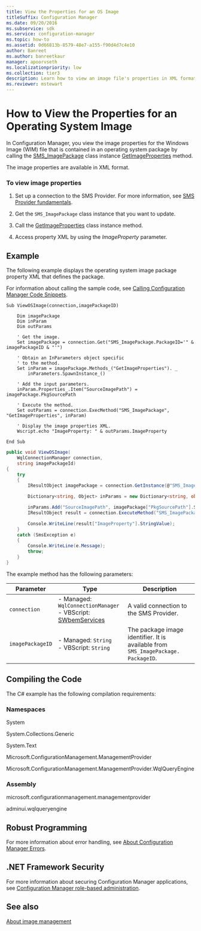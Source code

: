 ```yaml
---
title: View the Properties for an OS Image
titleSuffix: Configuration Manager
ms.date: 09/20/2016
ms.subservice: sdk
ms.service: configuration-manager
ms.topic: how-to
ms.assetid: 0d66813b-8579-48e7-a155-f90d4d7c4e10
author: Banreet
ms.author: banreetkaur
manager: apoorvseth
ms.localizationpriority: low
ms.collection: tier3
description: Learn how to view an image file's properties in XML format using a Microsoft operating system's image package.
ms.reviewer: mstewart
---
```

# How to View the Properties for an Operating System Image
In Configuration Manager, you view the image properties for the Windows Image (WIM) file that is contained in an operating system package by calling the [SMS_ImagePackage](../../develop/reference/osd/sms_imagepackage-server-wmi-class.md) class instance [GetImageProperties](../../develop/reference/osd/getimageproperties-method-in-class-sms_imagepackage.md) method.

 The image properties are available in XML format.

### To view image properties

1.  Set up a connection to the SMS Provider. For more information, see [SMS Provider fundamentals](../core/understand/sms-provider-fundamentals.md).

2.  Get the `SMS_ImagePackage` class instance that you want to update.

3.  Call the [GetImageProperties](../../develop/reference/osd/getimageproperties-method-in-class-sms_imagepackage.md) class instance method.

4.  Access property XML by using the *ImageProperty* parameter.

## Example
 The following example displays the operating system image package property XML that defines the package.

 For information about calling the sample code, see [Calling Configuration Manager Code Snippets](../../develop/core/understand/calling-code-snippets.md).

```vbs
Sub ViewOSImage(connection,imagePackageID)

    Dim imagePackage
    Dim inParam
    Dim outParams

    ' Get the image.
    Set imagePackage = connection.Get("SMS_ImagePackage.PackageID='" & imagePackageID & "'")

    ' Obtain an InParameters object specific
    ' to the method.
    Set inParam = imagePackage.Methods_("GetImageProperties"). _
        inParameters.SpawnInstance_()

    ' Add the input parameters.
    inParam.Properties_.Item("SourceImagePath") =  imagePackage.PkgSourcePath

    ' Execute the method.
    Set outParams = connection.ExecMethod("SMS_ImagePackage", "GetImageProperties", inParam)

    ' Display the image properties XML.
    Wscript.echo "ImageProperty: " & outParams.ImageProperty

End Sub
```

```c#
public void ViewOSImage(
    WqlConnectionManager connection,
    string imagePackageId)
{
    try
    {
        IResultObject imagePackage = connection.GetInstance(@"SMS_ImagePackage.PackageID='" + imagePackageId + "'");

        Dictionary<string, Object> inParams = new Dictionary<string, object>();

        inParams.Add("SourceImagePath", imagePackage["PkgSourcePath"].StringValue);
        IResultObject result = connection.ExecuteMethod("SMS_ImagePackage", "GetImageProperties", inParams);

        Console.WriteLine(result["ImageProperty"].StringValue);
    }
    catch (SmsException e)
    {
        Console.WriteLine(e.Message);
        throw;
    }
}
```

 The example method has the following parameters:

|Parameter|Type|Description|
|-|-|-|
|`connection`|-   Managed: `WqlConnectionManager`<br />-   VBScript: [SWbemServices](/windows/win32/wmisdk/swbemservices)|A valid connection to the SMS Provider.|
|`imagePackageID`|-   Managed: `String`<br />-   VBScript: `String`|The package image identifier. It is available from `SMS_ImagePackage. PackageID`.|

## Compiling the Code
 The C# example has the following compilation requirements:

### Namespaces
 System

 System.Collections.Generic

 System.Text

 Microsoft.ConfigurationManagement.ManagementProvider

 Microsoft.ConfigurationManagement.ManagementProvider.WqlQueryEngine

### Assembly
 microsoft.configurationmanagement.managementprovider

 adminui.wqlqueryengine

## Robust Programming
 For more information about error handling, see [About Configuration Manager Errors](../../develop/core/understand/about-configuration-manager-errors.md).

## .NET Framework Security
 For more information about securing Configuration Manager applications, see [Configuration Manager role-based administration](../../develop/core/servers/configure/role-based-administration.md).

## See also

[About image management](about-operating-system-deployment-image-management.md)

